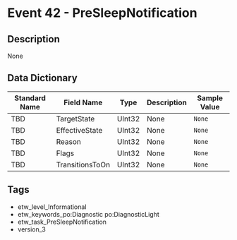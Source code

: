 # Event 42 - PreSleepNotification

## Description
None

## Data Dictionary
|Standard Name|Field Name|Type|Description|Sample Value|
|---|---|---|---|---|
|TBD|TargetState|UInt32|None|`None`|
|TBD|EffectiveState|UInt32|None|`None`|
|TBD|Reason|UInt32|None|`None`|
|TBD|Flags|UInt32|None|`None`|
|TBD|TransitionsToOn|UInt32|None|`None`|

## Tags
* etw_level_Informational
* etw_keywords_po:Diagnostic po:DiagnosticLight
* etw_task_PreSleepNotification
* version_3
